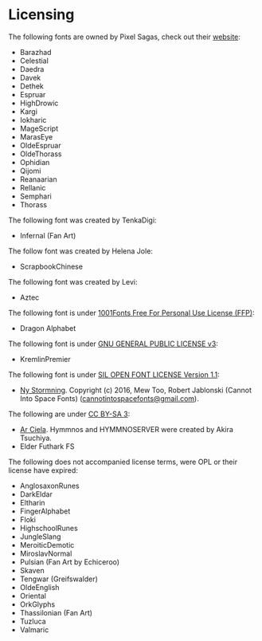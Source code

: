 # Licensing

The following fonts are owned by Pixel Sagas, check out their [website](http://www.pixelsagas.com/):

- Barazhad
- Celestial
- Daedra
- Davek
- Dethek
- Espruar
- HighDrowic
- Kargi
- Iokharic
- MageScript
- MarasEye
- OldeEspruar
- OldeThorass
- Ophidian
- Qijomi
- Reanaarian
- Rellanic
- Semphari
- Thorass

The following font was created by TenkaDigi:

- Infernal (Fan Art)

The follow font was created by Helena Jole:

- ScrapbookChinese

The following font was created by Levi:

- Aztec

The following font is under [1001Fonts Free For Personal Use License (FFP)](https://www.1001fonts.com/licenses/ffp.html):

- Dragon Alphabet

The following font is under [GNU GENERAL PUBLIC LICENSE v3](https://www.gnu.org/licenses/gpl-3.0.en.html):

- KremlinPremier

The following font is under [SIL OPEN FONT LICENSE Version 1.1](https://scripts.sil.org/cms/scripts/page.php?item_id=OFL_web):

- [Ny Stormning](https://www.fontspace.com/ny-stormning-font-f23289). Copyright (c) 2016, Mew Too, Robert Jablonski (Cannot Into Space Fonts) (cannotintospacefonts@gmail.com).

The following are under [CC BY-SA 3](https://creativecommons.org/licenses/by-sa/3.0/):

- [Ar Ciela](http://hymmnoserver.uguu.ca/). Hymmnos and HYMMNOSERVER were created by Akira Tsuchiya.
- Elder Futhark FS

The following does not accompanied license terms, were OPL or their license have expired:

- AnglosaxonRunes
- DarkEldar
- Eltharin
- FingerAlphabet
- Floki
- HighschoolRunes
- JungleSlang
- MeroiticDemotic
- MiroslavNormal
- Pulsian (Fan Art by Echiceroo)
- Skaven
- Tengwar (Greifswalder)
- OldeEnglish
- Oriental
- OrkGlyphs
- Thassilonian (Fan Art)
- Tuzluca
- Valmaric